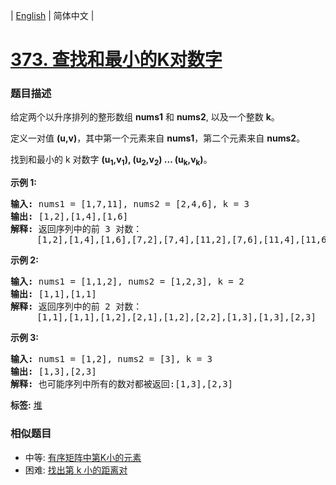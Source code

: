 | [English](README_EN.md) | 简体中文 |

# [373. 查找和最小的K对数字](https://leetcode-cn.com/problems/find-k-pairs-with-smallest-sums)
 ### 题目描述
<p>给定两个以升序排列的整形数组 <strong>nums1</strong> 和 <strong>nums2</strong>, 以及一个整数 <strong>k</strong>。</p>

<p>定义一对值&nbsp;<strong>(u,v)</strong>，其中第一个元素来自&nbsp;<strong>nums1</strong>，第二个元素来自 <strong>nums2</strong>。</p>

<p>找到和最小的 k 对数字&nbsp;<strong>(u<sub>1</sub>,v<sub>1</sub>), (u<sub>2</sub>,v<sub>2</sub>) ... (u<sub>k</sub>,v<sub>k</sub>)</strong>。</p>

<p><strong>示例 1:</strong></p>

<pre><strong>输入:</strong> nums1 = [1,7,11], nums2 = [2,4,6], k = 3
<strong>输出:</strong> [1,2],[1,4],[1,6]
<strong>解释: </strong>返回序列中的前 3 对数：
     [1,2],[1,4],[1,6],[7,2],[7,4],[11,2],[7,6],[11,4],[11,6]
</pre>

<p><strong>示例 2:</strong></p>

<pre><strong>输入: </strong>nums1 = [1,1,2], nums2 = [1,2,3], k = 2
<strong>输出: </strong>[1,1],[1,1]
<strong>解释: </strong>返回序列中的前 2 对数：
&nbsp;    [1,1],[1,1],[1,2],[2,1],[1,2],[2,2],[1,3],[1,3],[2,3]
</pre>

<p><strong>示例 3:</strong></p>

<pre><strong>输入: </strong>nums1 = [1,2], nums2 = [3], k = 3 
<strong>输出:</strong> [1,3],[2,3]
<strong>解释: </strong>也可能序列中所有的数对都被返回:[1,3],[2,3]
</pre>

**标签:**  [堆](https://leetcode-cn.com/tag/heap) 
 ### 相似题目
- 中等:	[有序矩阵中第K小的元素](https://leetcode-cn.com/problems/kth-smallest-element-in-a-sorted-matrix) 
- 困难:	[找出第 k 小的距离对](https://leetcode-cn.com/problems/find-k-th-smallest-pair-distance) 
